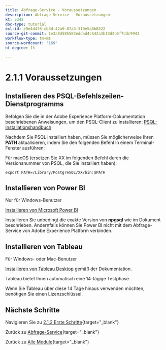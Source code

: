```yaml
---
title: Abfrage-Service - Voraussetzungen
description: Abfrage-Service - Voraussetzungen
kt: 5342
doc-type: tutorial
exl-id: e9e4d478-cb8d-42a9-87a3-319e5a8b8522
source-git-commit: 1e3a8d585503eddad4c642a3b13d2b5f7ddc9943
workflow-type: tm+mt
source-wordcount: '169'
ht-degree: 1%

---
```


# 2.1.1 Voraussetzungen

## Installieren des PSQL-Befehlszeilen-Dienstprogramms

Befolgen Sie die in der Adobe Experience Platform-Dokumentation beschriebenen Anweisungen, um den PSQL-Client zu installieren:
[PSQL-Installationshandbuch](https://experienceleague.adobe.com/docs/experience-platform/query/clients/psql.html?lang=de)

Nachdem Sie PSQL installiert haben, müssen Sie möglicherweise Ihren **PATH** aktualisieren, indem Sie den folgenden Befehl in einem Terminal-Fenster ausführen:

Für macOS (ersetzen Sie XX im folgenden Befehl durch die Versionsnummer von PSQL, die Sie installiert haben):

`export PATH=/Library/PostgreSQL/XX/bin:$PATH`

## Installieren von Power BI

Nur für Windows-Benutzer

[Installieren von Microsoft Power BI](https://experienceleague.adobe.com/docs/experience-platform/query/clients/power-bi.html?lang=de)

Installieren Sie unbedingt die exakte Version von **npgsql** wie im Dokument beschrieben. Andernfalls können Sie Power BI nicht mit dem Abfrage-Service von Adobe Experience Platform verbinden.

## Installieren von Tableau

Für Windows- oder Mac-Benutzer

[Installieren von Tableau Desktop](https://experienceleague.adobe.com/docs/experience-platform/query/clients/tableau.html?lang=de) gemäß der Dokumentation.

Tableau bietet Ihnen automatisch eine 14-tägige Testphase.

Wenn Sie Tableau über diese 14 Tage hinaus verwenden möchten, benötigen Sie einen Lizenzschlüssel.

## Nächste Schritte

Navigieren Sie zu [2.1.2 Erste Schritte](./ex2.md){target="_blank"}

Zurück zu [Abfrage-Service](./query-service.md){target="_blank"}

Zurück zu [Alle Module](./../../../../overview.md){target="_blank"}
